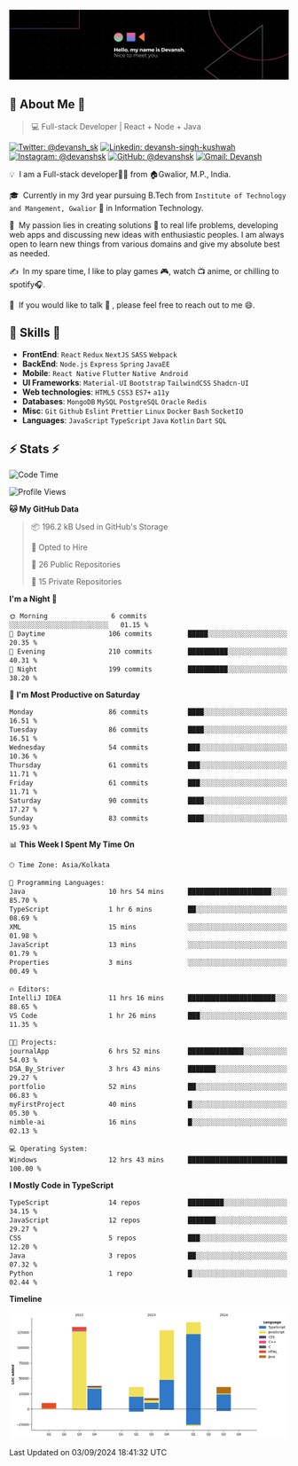 ![Banner](./Devansh%20Singh%20Banner.png)

## 👋 About Me 👋

> 💻 Full-stack Developer | React + Node + Java

[![Twitter: @devansh_sk](https://img.shields.io/twitter/follow/devansh_sk?style=social)](https://twitter.com/devansh_sk)
[![Linkedin: devansh-singh-kushwah](https://img.shields.io/badge/-Devansh%20Singh%20Kushwah-blue?style=flat-square&logo=Linkedin&logoColor=white&link=https://www.linkedin.com/in/devanshsk/)](https://www.linkedin.com/in/devanshsk/)
[![Instagram: @devanshsk](https://img.shields.io/badge/-devanshsk-E4405F?style=flat-square&logo=instagram&logoColor=white)](https://instagram.com/devanshsk)
[![GitHub: @devanshsk](https://img.shields.io/github/followers/devanshsk?label=follow&style=social)](https://github.com/devanshsk)
[![Gmail: Devansh](https://img.shields.io/badge/Gmail-D14836?style=flat-square&logo=gmail&logoColor=white)](mailto:work.devanshsk@gmail.com)

💡 &nbsp;I am a Full-stack developer🧑‍💻 from 🏠Gwalior, M.P., India.

🎓 &nbsp;Currently in my 3rd year pursuing B.Tech from `Institute of Technology and Mangement, Gwalior` 🏫 in Information Technology.

🌱 &nbsp;My passion lies in creating solutions 🚩 to real life problems, developing web apps and discussing new ideas with enthusiastic peoples.
I am always open to learn new things from various domains and give my absolute best as needed.

✍️ &nbsp;In my spare time, I like to play games 🎮, watch 📺 anime, or chilling to spotify🎧.

💬 &nbsp;If you would like to talk 👋 , please feel free to reach out to me 😄.

##  🎉 Skills  🎉
- **FrontEnd**: `React` `Redux` `NextJS` `SASS` `Webpack`
- **BackEnd**: `Node.js` `Express` `Spring` `JavaEE`
- **Mobile**: `React Native` `Flutter` `Native Android`
- **UI Frameworks**: `Material-UI` `Bootstrap` `TailwindCSS` `Shadcn-UI`
- **Web technologies**: `HTML5` `CSS3` `ES7+` `a11y`
- **Databases**: `MongoDB` `MySQL` `PostgreSQL` `Oracle` `Redis`
- **Misc**: `Git` `Github` `Eslint` `Prettier` `Linux` `Docker` `Bash` `SocketIO`
- **Languages**: `JavaScript` `TypeScript` `Java` `Kotlin` `Dart` `SQL`

## ⚡ Stats ⚡
<!--START_SECTION:waka-->
![Code Time](http://img.shields.io/badge/Code%20Time-230%20hrs%2036%20mins-blue)

![Profile Views](http://img.shields.io/badge/Profile%20Views-0-blue)

**🐱 My GitHub Data** 

> 📦 196.2 kB Used in GitHub's Storage 
 > 
> 💼 Opted to Hire
 > 
> 📜 26 Public Repositories 
 > 
> 🔑 15 Private Repositories 
 > 
**I'm a Night 🦉** 

```text
🌞 Morning                6 commits           ░░░░░░░░░░░░░░░░░░░░░░░░░   01.15 % 
🌆 Daytime                106 commits         █████░░░░░░░░░░░░░░░░░░░░   20.35 % 
🌃 Evening                210 commits         ██████████░░░░░░░░░░░░░░░   40.31 % 
🌙 Night                  199 commits         ██████████░░░░░░░░░░░░░░░   38.20 % 
```
📅 **I'm Most Productive on Saturday** 

```text
Monday                   86 commits          ████░░░░░░░░░░░░░░░░░░░░░   16.51 % 
Tuesday                  86 commits          ████░░░░░░░░░░░░░░░░░░░░░   16.51 % 
Wednesday                54 commits          ███░░░░░░░░░░░░░░░░░░░░░░   10.36 % 
Thursday                 61 commits          ███░░░░░░░░░░░░░░░░░░░░░░   11.71 % 
Friday                   61 commits          ███░░░░░░░░░░░░░░░░░░░░░░   11.71 % 
Saturday                 90 commits          ████░░░░░░░░░░░░░░░░░░░░░   17.27 % 
Sunday                   83 commits          ████░░░░░░░░░░░░░░░░░░░░░   15.93 % 
```


📊 **This Week I Spent My Time On** 

```text
🕑︎ Time Zone: Asia/Kolkata

💬 Programming Languages: 
Java                     10 hrs 54 mins      █████████████████████░░░░   85.70 % 
TypeScript               1 hr 6 mins         ██░░░░░░░░░░░░░░░░░░░░░░░   08.69 % 
XML                      15 mins             ░░░░░░░░░░░░░░░░░░░░░░░░░   01.98 % 
JavaScript               13 mins             ░░░░░░░░░░░░░░░░░░░░░░░░░   01.79 % 
Properties               3 mins              ░░░░░░░░░░░░░░░░░░░░░░░░░   00.49 % 

🔥 Editors: 
IntelliJ IDEA            11 hrs 16 mins      ██████████████████████░░░   88.65 % 
VS Code                  1 hr 26 mins        ███░░░░░░░░░░░░░░░░░░░░░░   11.35 % 

🐱‍💻 Projects: 
journalApp               6 hrs 52 mins       ██████████████░░░░░░░░░░░   54.03 % 
DSA_By_Striver           3 hrs 43 mins       ███████░░░░░░░░░░░░░░░░░░   29.27 % 
portfolio                52 mins             ██░░░░░░░░░░░░░░░░░░░░░░░   06.83 % 
myFirstProject           40 mins             █░░░░░░░░░░░░░░░░░░░░░░░░   05.30 % 
nimble-ai                16 mins             █░░░░░░░░░░░░░░░░░░░░░░░░   02.13 % 

💻 Operating System: 
Windows                  12 hrs 43 mins      █████████████████████████   100.00 % 
```

**I Mostly Code in TypeScript** 

```text
TypeScript               14 repos            █████████░░░░░░░░░░░░░░░░   34.15 % 
JavaScript               12 repos            ███████░░░░░░░░░░░░░░░░░░   29.27 % 
CSS                      5 repos             ███░░░░░░░░░░░░░░░░░░░░░░   12.20 % 
Java                     3 repos             ██░░░░░░░░░░░░░░░░░░░░░░░   07.32 % 
Python                   1 repo              █░░░░░░░░░░░░░░░░░░░░░░░░   02.44 % 
```



**Timeline**

![Lines of Code chart](https://raw.githubusercontent.com/DevanshSK/DevanshSK/main/assets/bar_graph.png)


 Last Updated on 03/09/2024 18:41:32 UTC
<!--END_SECTION:waka-->
